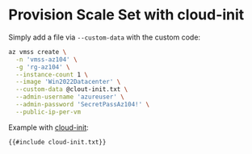 # Provision Scale Set with cloud-init

Simply add a file via `--custom-data` with the custom code:

```sh
az vmss create \
  -n 'vmss-az104' \
  -g 'rg-az104' \
  --instance-count 1 \
  --image 'Win2022Datacenter' \
  --custom-data @clout-init.txt \
  --admin-username 'azureuser' \
  --admin-password 'SecretPassAz104!' \
  --public-ip-per-vm
```

Example with [cloud-init](https://cloudbase-init.readthedocs.io/en/latest/index.html):

```
{{#include cloud-init.txt}}
```
